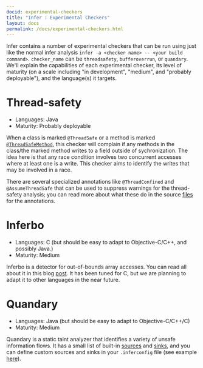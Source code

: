 ```yaml
---
docid: experimental-checkers
title: "Infer : Experimental Checkers"
layout: docs
permalink: /docs/experimental-checkers.html
---
```


Infer contains a number of experimental checkers that can be run using just like the normal infer analysis `infer -a <checker name> -- <your build command>`. 
`checker_name` can be `threadsafety`, `bufferoverrun`, or `quandary`. We'll explain the capabilities of each experimental checker, its level of maturity (on a scale including "in development", "medium", and "probably deployable"), and the language(s) it targets.

# Thread-safety
- Languages: Java
- Maturity: Probably deployable

When a class is marked `@ThreadSafe` or a method is marked [`@ThreadSafeMethod`](https://github.com/facebook/infer/blob/master/infer/annotations/com/facebook/infer/annotation/ThreadSafeMethod.java), this checker will complain if any methods in the class/the marked method writes to a field outside of sychronization.
The idea here is that any race condition involves two concurrent accesses where at least one is a write. 
This checker aims to identify the writes that may be involved in a race.

There are several specialized annotations like `@ThreadConfined` and `@AssumeThreadSafe` that can be used to suppress warnings for the thread-safety analysis; you can read more about what these do in the source [files](https://github.com/facebook/infer/tree/master/infer/annotations/com/facebook/infer/annotation) for the annotations.

# Inferbo
- Languages: C (but should be easy to adapt to Objective-C/C++, and possibly Java.)
- Maturity: Medium

Inferbo is a detector for out-of-bounds array accesses. You can read all about it in this blog [post](https://research.fb.com/inferbo-infer-based-buffer-overrun-analyzer/).
It has been tuned for C, but we are planning to adapt it to other languages in the near future.

# Quandary
- Languages: Java (but should be easy to adapt to Objective-C/C++/C)
- Maturity: Medium

Quandary is a static taint analyzer that identifies a variety of unsafe information flows. 
It has a small list of built-in [sources](https://github.com/facebook/infer/blob/master/infer/src/quandary/JavaTrace.ml#L36) and [sinks](https://github.com/facebook/infer/blob/master/infer/src/quandary/JavaTrace.ml#L178), and you can define custom sources and sinks in your `.inferconfig` file (see example [here](https://github.com/facebook/infer/blob/master/infer/tests/codetoanalyze/java/quandary/.inferconfig)).
